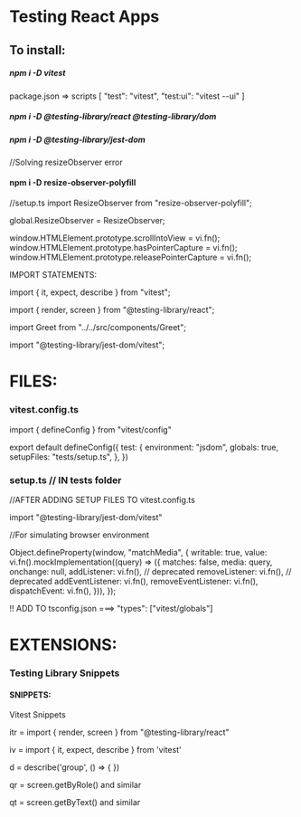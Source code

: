 # Testing React Apps

## To install:

##### npm i -D vitest

package.json => scripts [ "test": "vitest", "test:ui": "vitest --ui" ]

##### npm i -D @testing-library/react @testing-library/dom

##### npm i -D @testing-library/jest-dom


//Solving resizeObserver error
#### npm i -D resize-observer-polyfill

//setup.ts
import ResizeObserver from "resize-observer-polyfill";

global.ResizeObserver = ResizeObserver;

window.HTMLElement.prototype.scrollIntoView = vi.fn();
window.HTMLElement.prototype.hasPointerCapture = vi.fn();
window.HTMLElement.prototype.releasePointerCapture = vi.fn();


IMPORT STATEMENTS:

import { it, expect, describe } from "vitest";

import { render, screen } from "@testing-library/react";

import Greet from "../../src/components/Greet";

import "@testing-library/jest-dom/vitest";

# FILES:

### vitest.config.ts 

import { defineConfig } from "vitest/config"

export default defineConfig({
    test: {
        environment: "jsdom",
        globals: true,
        setupFiles: "tests/setup.ts",
    },
})


### setup.ts       // IN tests folder

//AFTER ADDING SETUP FILES TO vitest.config.ts

import "@testing-library/jest-dom/vitest"

//For simulating browser environment

Object.defineProperty(window, "matchMedia", {
    writable: true,
    value: vi.fn().mockImplementation((query) => ({
        matches: false,
        media: query,
        onchange: null,
        addListener: vi.fn(), // deprecated
        removeListener: vi.fn(), // deprecated
        addEventListener: vi.fn(),
        removeEventListener: vi.fn(),
        dispatchEvent: vi.fn(),
    })),
});


!! ADD TO tsconfig.json  ===> "types": ["vitest/globals"]


# EXTENSIONS: 

### Testing Library Snippets 


#### SNIPPETS: 
Vitest Snippets

   itr = import { render, screen } from "@testing-library/react"

   iv  = import { it, expect, describe } from 'vitest'

   d   = describe('group', () => { })

   qr  = screen.getByRole() and similar

   qt  = screen.getByText() and similar